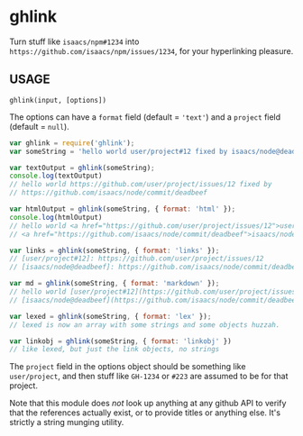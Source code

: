 # ghlink

Turn stuff like `isaacs/npm#1234` into
`https://github.com/isaacs/npm/issues/1234`, for your hyperlinking
pleasure.

## USAGE

`ghlink(input, [options])`

The options can have a `format` field (default = `'text'`) and a
`project` field (default = `null`).

```javascript
var ghlink = require('ghlink');
var someString = 'hello world user/project#12 fixed by isaacs/node@deadbeef';

var textOutput = ghlink(someString);
console.log(textOutput)
// hello world https://github.com/user/project/issues/12 fixed by
// https://github.com/isaacs/node/commit/deadbeef

var htmlOutput = ghlink(someString, { format: 'html' });
console.log(htmlOutput)
// hello world <a href="https://github.com/user/project/issues/12">user/project#12</a> fixed by
// <a href="https://github.com/isaacs/node/commit/deadbeef">isaacs/node@deadbeef</a>

var links = ghlink(someString, { format: 'links' });
// [user/project#12]: https://github.com/user/project/issues/12
// [isaacs/node@deadbeef]: https://github.com/isaacs/node/commit/deadbeef

var md = ghlink(someString, { format: 'markdown' });
// hello world [user/project#12](https://github.com/user/project/issues/12) fixed by
// [isaacs/node@deadbeef](https://github.com/isaacs/node/commit/deadbeef)

var lexed = ghlink(someString, { format: 'lex' });
// lexed is now an array with some strings and some objects huzzah.

var linkobj = ghlink(someString, { format: 'linkobj' })
// like lexed, but just the link objects, no strings
```

The `project` field in the options object should be something like
`user/project`, and then stuff like `GH-1234` or `#223` are assumed to
be for that project.

Note that this module does *not* look up anything at any github API to
verify that the references actually exist, or to provide titles or
anything else.  It's strictly a string munging utility.
